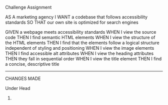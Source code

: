 Challenge Assignment

AS A marketing agency
I WANT a codebase that follows accessibility standards
SO THAT our own site is optimized for search engines

GIVEN a webpage meets accessibility standards
WHEN I view the source code
THEN I find semantic HTML elements
WHEN I view the structure of the HTML elements
THEN I find that the elements follow a logical structure independent of styling and positioning
WHEN I view the image elements
THEN I find accessible alt attributes
WHEN I view the heading attributes
THEN they fall in sequential order
WHEN I view the title element
THEN I find a concise, descriptive title

********************************************************

CHANGES MADE

Under Head
1. <title> changed text "Horiseon" in HTML.
 
Utility Styles
1. Moved <a>, <p>, to rest under <body> in CSS so "utilities" kept together.

Under Header
1. <div class="header"> changed to <header> in HTML.
2. <div> holding nav elements renamed to <nav> in HTML.
3. Renamed styles in CSS to correspond to those changes

Under Hero
1. Changed <div> to <section> with a class of "hero" in HTML.

Under Marketing Types
1. Changed <div> to <section> with a class of "online-marketing" in HTML.
2. Changed <div> from each sub-section into <article> for each with their existing classes in HTML.
3. Added meaningful "alt" tags to images, but no names because just icons.
4. In CSS, moved all CSS having to do with Marketing section in between "Marketing" comments.
5. Condensing class names under this section to all be under class "online-marketing-types." Why? Because all class .css in this section are redundant.  Condensed "img," "h2" and type-specific formatting.
6.  Added ID of "search-engine-optimization" to that section as link was broken.

Benefits
1.  Change first <div> to <section> in HTML
2.  Condense code in CSS
3.  Added "alt" tags to <img> and fixed Cost Management <img> tag. Left <alt> tags blank as icons just added for design.
4.  Changed second <div> tags in to <article>.
5.  Removed redundant classes and used just one .benefits-type.
6.  Moved color to .benefits in CSS.
7.  Condensed <H3> and <img> in CSS.

Footer
1. Change <div> to <footer>. Remove "footer" class and changed CSS to use "footer" instead of ".footer"adjusted CSS accordingly.

Post-Mortem
1. Looking for redundancies in code:
   Moved redundant mentions of "font-family" to <body>.
   Moved redundant mentions of "color" to <body>.
2. Fixed Color bug on Footer.
